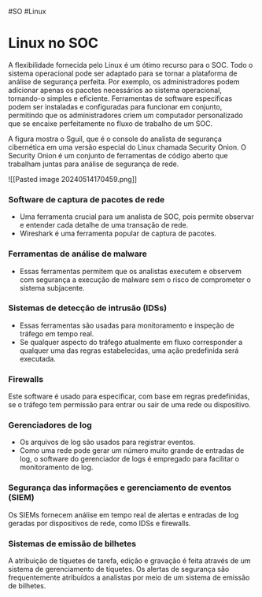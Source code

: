 #SO #Linux 

# Linux no SOC

A flexibilidade fornecida pelo Linux é um ótimo recurso para o SOC. Todo o sistema operacional pode ser adaptado para se tornar a plataforma de análise de segurança perfeita. Por exemplo, os administradores podem adicionar apenas os pacotes necessários ao sistema operacional, tornando-o simples e eficiente. Ferramentas de software específicas podem ser instaladas e configuradas para funcionar em conjunto, permitindo que os administradores criem um computador personalizado que se encaixe perfeitamente no fluxo de trabalho de um SOC.

A figura mostra o Sguil, que é o console do analista de segurança cibernética em uma versão especial do Linux chamada Security Onion. O Security Onion é um conjunto de ferramentas de código aberto que trabalham juntas para análise de segurança de rede.

![[Pasted image 20240514170459.png]]

### Software de captura de pacotes de rede

- Uma ferramenta crucial para um analista de SOC, pois permite observar e entender cada detalhe de uma transação de rede.
- Wireshark é uma ferramenta popular de captura de pacotes.

### Ferramentas de análise de malware

- Essas ferramentas permitem que os analistas executem e observem com segurança a execução de malware sem o risco de comprometer o sistema subjacente.

### Sistemas de detecção de intrusão (IDSs)

- Essas ferramentas são usadas para monitoramento e inspeção de tráfego em tempo real.
- Se qualquer aspecto do tráfego atualmente em fluxo corresponder a qualquer uma das regras estabelecidas, uma ação predefinida será executada.

### Firewalls

Este software é usado para especificar, com base em regras predefinidas, se o tráfego tem permissão para entrar ou sair de uma rede ou dispositivo.

### Gerenciadores de log

- Os arquivos de log são usados para registrar eventos.
- Como uma rede pode gerar um número muito grande de entradas de log, o software do gerenciador de logs é empregado para facilitar o monitoramento de log.

### Segurança das informações e gerenciamento de eventos (SIEM)

Os SIEMs fornecem análise em tempo real de alertas e entradas de log geradas por dispositivos de rede, como IDSs e firewalls.

### Sistemas de emissão de bilhetes

A atribuição de tíquetes de tarefa, edição e gravação é feita através de um sistema de gerenciamento de tíquetes. Os alertas de segurança são frequentemente atribuídos a analistas por meio de um sistema de emissão de bilhetes.


